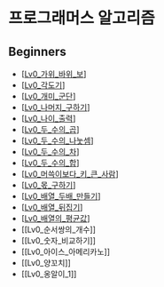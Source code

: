 # 프로그래머스 알고리즘

## Beginners

- [[Lv0_가위_바위_보]]
- [[Lv0_각도기]]
- [[Lv0_개미_군단]]
- [[Lv0_나머지_구하기]]
- [[Lv0_나이_출력]]
- [[Lv0_두_수의_곱]]
- [[Lv0_두_수의_나눗셈]]
- [[Lv0_두_수의_차]]
- [[Lv0_두_수의_합]]
- [[Lv0_머쓱이보다_키_큰_사람]]
- [[Lv0_몫_구하기]]
- [[Lv0_배열_두배_만들기]]
- [[Lv0_배열_뒤집기]]
- [[Lv0_배열의_평균값]]
- [[Lv0_순서쌍의_개수]]
- [[Lv0_숫자_비교하기]]
- [[Lv0_아이스_아메리카노]]
- [[Lv0_양꼬치]]
- [[Lv0_옹알이_1]]
  


[//begin]: # "Autogenerated link references for markdown compatibility"
[Lv0_가위_바위_보]: Beginners/Lv0_가위_바위_보.md "가위 바위 보"
[Lv0_각도기]: Beginners/Lv0_각도기.md "각도기"
[Lv0_개미_군단]: Beginners/Lv0_개미_군단.md "개미 군단"
[Lv0_나머지_구하기]: Beginners/Lv0_나머지_구하기.md "나머지 구하기"
[Lv0_나이_출력]: Beginners/Lv0_나이_출력.md "나이 출력"
[Lv0_두_수의_곱]: Beginners/Lv0_두_수의_곱.md "두 수의 곱"
[Lv0_두_수의_나눗셈]: Beginners/Lv0_두_수의_나눗셈.md "두 수의 나눗셈"
[Lv0_두_수의_차]: Beginners/Lv0_두_수의_차.md "두 수의 차"
[Lv0_두_수의_합]: Beginners/Lv0_두_수의_합.md "두 수의 합"
[Lv0_머쓱이보다_키_큰_사람]: Beginners/Lv0_머쓱이보다_키_큰_사람.md "머쓱이보다 키 큰 사람"
[Lv0_몫_구하기]: Beginners/Lv0_몫_구하기.md "몫 구하기"
[Lv0_배열_두배_만들기]: Beginners/Lv0_배열_두배_만들기.md "배열 두배 만들기"
[Lv0_배열_뒤집기]: Beginners/Lv0_배열_뒤집기.md "배열 뒤집기"
[Lv0_배열의_평균값]: Beginners/Lv0_배열의_평균값.md "배열의 평균값"
[//end]: # "Autogenerated link references"